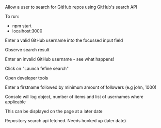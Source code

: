 Allow a user to search for GitHub repos using GitHub's search API

To run:
- npm start
- localhost:3000

Enter a valid GitHub username into the focussed input field

Observe search result

Enter an invalid GitHub username - see what happens!

Click on "Launch fefine search"

Open developer tools

Enter a firstname followed by minimum amount of followers (e.g john, 1000)

Console will log object, number of items and list of usernames where applicable

This can be displayed on the page at a later date

Repository search api fetched. Needs hooked up (later date)
